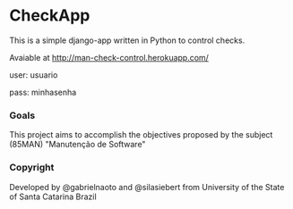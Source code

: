 # CheckApp

This is a simple django-app written in Python to control checks.

Avaiable at http://man-check-control.herokuapp.com/

user: usuario

pass: minhasenha


### Goals

This project aims to accomplish the objectives proposed by the subject (85MAN) "Manutenção de Software"

### Copyright

Developed by @gabrielnaoto and @silasiebert from 
University of the State of Santa Catarina
Brazil
